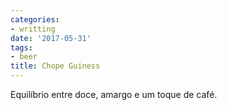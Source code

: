 ```yaml
---
categories:
- writting
date: '2017-05-31'
tags:
- beer
title: Chope Guiness
---
```


Equilíbrio entre doce, amargo e um toque de café.

